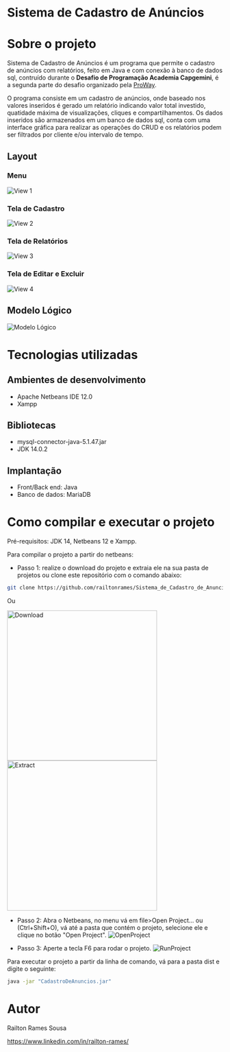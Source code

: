# Sistema de Cadastro de Anúncios

# Sobre o projeto

Sistema de Cadastro de Anúncios é um programa que permite o cadastro de anúncios com relatórios, feito em Java e com conexão à banco de dados sql, contruído durante o **Desafio de Programação Academia Capgemini**, é a segunda parte do desafio organizado pela [ProWay](https://www.proway.com.br/academiatecnicacapgeminidesafio "Site do Desafio").

O programa consiste em um cadastro de anúncios, onde baseado nos valores inseridos é gerado um relatório indicando valor total investido, quatidade máxima de visualizações, cliques e compartilhamentos. Os dados inseridos são armazenados em um banco de dados sql, conta com uma interface gráfica para realizar as operações do CRUD e os relatórios podem ser filtrados por cliente e/ou intervalo de tempo.

## Layout
### Menu
![View 1](https://github.com/railtonrames/Sistema_de_Cadastro_de_Anuncios/blob/master/assets/View_Menu.PNG)
### Tela de Cadastro
![View 2](https://github.com/railtonrames/Sistema_de_Cadastro_de_Anuncios/blob/master/assets/View_Cadastrar_Ex.PNG)
### Tela de Relatórios
![View 3](https://github.com/railtonrames/Sistema_de_Cadastro_de_Anuncios/blob/master/assets/View_Relatorios_Ex.PNG)
### Tela de Editar e Excluir
![View 4](https://github.com/railtonrames/Sistema_de_Cadastro_de_Anuncios/blob/master/assets/View_Editar-Excluir.PNG)

## Modelo Lógico
![Modelo Lógico](https://github.com/railtonrames/Sistema_de_Cadastro_de_Anuncios/blob/master/assets/L%C3%B3gico_Cadastro_de_Anuncios.png)

# Tecnologias utilizadas
## Ambientes de desenvolvimento
- Apache Netbeans IDE 12.0
- Xampp
## Bibliotecas
- mysql-connector-java-5.1.47.jar
- JDK 14.0.2
## Implantação
- Front/Back end: Java
- Banco de dados: MariaDB

# Como compilar e executar o projeto
Pré-requisitos: JDK 14, Netbeans 12 e Xampp.

Para compilar o projeto a partir do netbeans:
- Passo 1: realize o download do projeto e extraia ele na sua pasta de projetos ou clone este repositório com o comando abaixo: 
```bash
git clone https://github.com/railtonrames/Sistema_de_Cadastro_de_Anuncios.git
```
Ou

<img src="https://github.com/railtonrames/Sistema_de_Cadastro_de_Anuncios/blob/master/assets/Download.png" alt="Download" width="350"/><img src="https://github.com/railtonrames/Sistema_de_Cadastro_de_Anuncios/blob/master/assets/Extract.png" alt="Extract" width="350"/>

- Passo 2: Abra o Netbeans, no menu vá em file>Open Project... ou (Ctrl+Shift+O), vá até a pasta que contém o projeto, selecione ele e clique no botão "Open Project".
![OpenProject](https://github.com/railtonrames/Sistema_de_Cadastro_de_Anuncios/blob/master/assets/OpenProject.PNG)

- Passo 3: Aperte a tecla F6 para rodar o projeto.
![RunProject](https://github.com/railtonrames/Sistema_de_Cadastro_de_Anuncios/blob/master/assets/RunProject.PNG)

Para executar o projeto a partir da linha de comando, vá para a pasta dist e digite o seguinte:
```bash
java -jar "CadastroDeAnuncios.jar"
```

# Autor

Railton Rames Sousa

https://www.linkedin.com/in/railton-rames/
